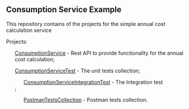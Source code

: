 <h2>Consumption Service Example</h2>

<p>This repository contains of the projects for the simple annual cost calculation service</p>
<p>Projects:
  <ul><a href='https://github.com/MikhailRogachev/ConsumptionServiceExample/tree/dsp-master/ConsumptionService'>ConsumptionService</a> - Rest API to provide functionality for the annual cost calculation;</ul>
  <ul><a href='https://github.com/MikhailRogachev/ConsumptionServiceExample/tree/dsp-master/ConsumptionServiceTest'>ConsumptionServiceTest</a> - The unit tests collection;</u>
  <ul><a href='https://github.com/MikhailRogachev/ConsumptionServiceExample/tree/dsp-master/ConsumptionServiceIntegrationTest'>ConsumptionServiceIntegrationTest</a> - 
  The Integration test</ul>;
  <ul><a href='https://github.com/MikhailRogachev/ConsumptionServiceExample/tree/dsp-master/PostmanTestsCollection'>PostmanTestsCollection</a> - Postman tests collection.</ul>    
</p>
